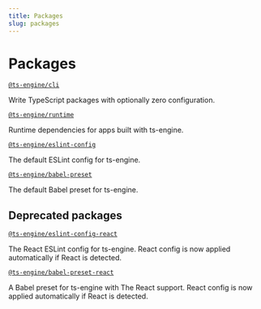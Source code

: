 ```yaml
---
title: Packages
slug: packages
---
```


# Packages

[`@ts-engine/cli`](https://www.npmjs.com/package/@ts-engine/cli)

Write TypeScript packages with optionally zero configuration.

[`@ts-engine/runtime`](https://www.npmjs.com/package/@ts-engine/runtime)

Runtime dependencies for apps built with ts-engine.

[`@ts-engine/eslint-config`](https://www.npmjs.com/package/@ts-engine/eslint-config)

The default ESLint config for ts-engine.

[`@ts-engine/babel-preset`](https://www.npmjs.com/package/@ts-engine/babel-preset)

The default Babel preset for ts-engine.

## Deprecated packages

[`@ts-engine/eslint-config-react`](https://www.npmjs.com/package/@ts-engine/eslint-config-react)

The React ESLint config for ts-engine. React config is now applied automatically if React is detected.

[`@ts-engine/babel-preset-react`](https://www.npmjs.com/package/@ts-engine/babel-preset-react)

A Babel preset for ts-engine with The React support. React config is now applied automatically if React is detected.
